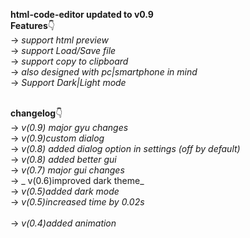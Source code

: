 **html-code-editor updated to v0.9** 
<br>
**Features**👇
<br>
→
_support html preview_
<br>
→
_support Load/Save file_
<br>
→
_support copy to clipboard_
<br>
→
_also designed with pc|smartphone in mind_
<br>
→
_Support Dark|Light mode_  
<Br>

**changelog**👇<br>
→
_v(0.9) major gyu changes_
<br>
→
_v(0.9)custom dialog_
<br>
→
_v(0.8) added dialog option in settings (off by default)_
<br>
→
_v(0.8) added better gui_
<br>
 →
 _v(0.7) major gui changes_
<br>
→
_ v(0.6)improved dark theme_
<br>
→
_v(0.5)added dark mode_
<br>
→
_v(0.5)increased time by 0.02s_                                                                                                                             
<br>
→
_v(0.4)added animation_                                                                          
